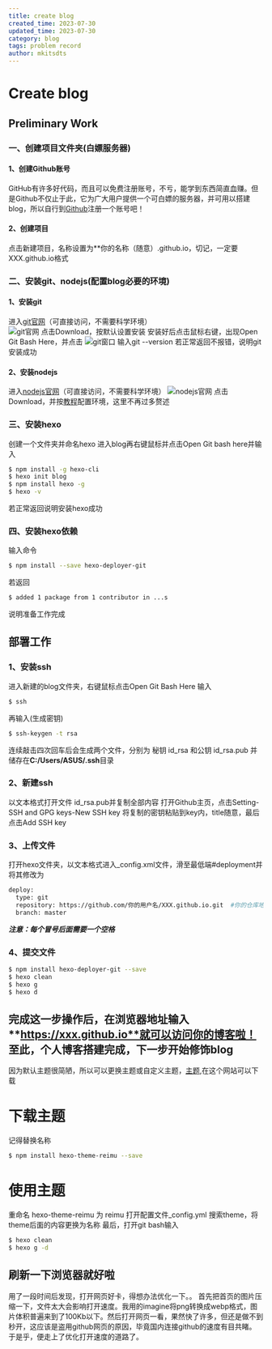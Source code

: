 ```yaml
---
title: create blog
created_time: 2023-07-30
updated_time: 2023-07-30
category: blog
tags: problem record
author: mkitsdts
---
```


# Create blog

## Preliminary Work  

### 一、创建项目文件夹(白嫖服务器)
#### 1、创建Github账号  
GitHub有许多好代码，而且可以免费注册账号，不亏，能学到东西简直血赚。但是Github不仅止于此，它为广大用户提供一个可白嫖的服务器，并可用以搭建blog，所以自行到[Github](https://github.com)注册一个账号吧！
#### 2、创建项目
点击新建项目，名称设置为**你的名称（随意）.github.io，切记，一定要XXX.github.io格式
### 二、安装git、nodejs(配置blog必要的环境)  
#### 1、安装git
进入[git官网](https://git-scm.com)（可直接访问，不需要科学环境）  
![git官网](git官网.png)
点击Download，按默认设置安装
安装好后点击鼠标右键，出现Open Git Bash Here，并点击
![git窗口](git窗口.png)
输入git --version
若正常返回不报错，说明git安装成功
#### 2、安装nodejs
进入[nodejs官网](https://nodejs.org/en/download)（可直接访问，不需要科学环境）
![nodejs官网](nodejs官网.png)
点击Download，并按[教程](https://zhuanlan.zhihu.com/p/442215189)配置环境，这里不再过多赘述  
### 三、安装hexo
创建一个文件夹并命名hexo
进入blog再右键鼠标并点击Open Git bash here并输入
``` bash
$ npm install -g hexo-cli
$ hexo init blog
$ npm install hexo -g
$ hexo -v
```
若正常返回说明安装hexo成功
### 四、安装hexo依赖
输入命令
```bash
$ npm install --save hexo-deployer-git
```
若返回
``` bash
$ added 1 package from 1 contributor in ...s
```
说明准备工作完成
## 部署工作
### 1、安装ssh
进入新建的blog文件夹，右键鼠标点击Open Git Bash Here
输入
``` bash
$ ssh
``` 
再输入(生成密钥)
``` bash
$ ssh-keygen -t rsa
```
连续敲击四次回车后会生成两个文件，分别为
秘钥 id_rsa 和公钥 id_rsa.pub
并储存在**C:/Users/ASUS/.ssh**目录
### 2、新建ssh
以文本格式打开文件 id_rsa.pub并复制全部内容
打开Github主页，点击Setting-SSH and GPG keys-New SSH key
将复制的密钥粘贴到key内，title随意，最后点击Add SSH key
### 3、上传文件
打开hexo文件夹，以文本格式进入_config.xml文件，滑至最低端#deployment并将其修改为
`````` bash
deploy:
  type: git
  repository: https://github.com/你的用户名/XXX.github.io.git  #你的仓库地址
  branch: master
``````
***注意：每个冒号后面需要一个空格***
### 4、提交文件
``` bash
$ npm install hexo-deployer-git --save
$ hexo clean
$ hexo g  
$ hexo d
```
完成这一步操作后，在浏览器地址输入**https://xxx.github.io**就可以访问你的博客啦！
至此，个人博客搭建完成，下一步开始修饰blog
---
因为默认主题很简陋，所以可以更换主题或自定义主题，[主题](https://hexo.io/themes/index.html),在这个网站可以下载
# 下载主题
记得替换名称
``` bash
$ npm install hexo-theme-reimu --save
```
# 使用主题
重命名 hexo-theme-reimu 为 reimu
打开配置文件_config.yml
搜索theme，将theme后面的内容更换为名称
最后，打开git bash输入
``` bash
$ hexo clean
$ hexo g -d
```
刷新一下浏览器就好啦
---
用了一段时间后发现，打开网页好卡，得想办法优化一下。。
首先把首页的图片压缩一下，文件太大会影响打开速度。我用的imagine将png转换成webp格式，图片体积普遍来到了100Kb以下。然后打开网页一看，果然快了许多，但还是做不到秒开，这应该是盗用github网页的原因，毕竟国内连接github的速度有目共睹。
于是乎，便走上了优化打开速度的道路了。
